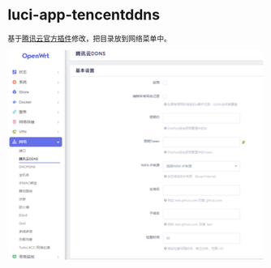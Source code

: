 # luci-app-tencentddns
基于[腾讯云官方插件](https://github.com/Tencent-Cloud-Plugins/tencentcloud-openwrt-plugin-ddns)修改，把目录放到网络菜单中。

![](./TDDNS.png)
